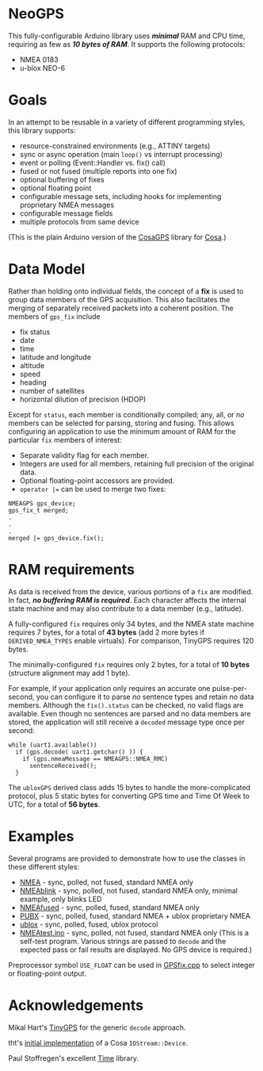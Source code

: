 NeoGPS
======

This fully-configurable Arduino library uses _**minimal**_ RAM and CPU time, 
requiring as few as _**10 bytes of RAM**_.  It supports the following protocols:
* NMEA 0183
* u-blox NEO-6

Goals
======
In an attempt to be reusable in a variety of different programming styles, this library supports:
* resource-constrained environments (e.g., ATTINY targets)
* sync or async operation (main `loop()` vs interrupt processing)
* event or polling (Event::Handler vs. fix() call)
* fused or not fused (multiple reports into one fix)
* optional buffering of fixes
* optional floating point
* configurable message sets, including hooks for implementing proprietary NMEA messages
* configurable message fields
* multiple protocols from same device

(This is the plain Arduino version of the [CosaGPS](https://github.com/SlashDevin/CosaGPS) library for [Cosa](https://github.com/mikaelpatel/Cosa).)

Data Model
==========
Rather than holding onto individual fields, the concept of a **fix** is used to group data members of the GPS acquisition.
This also facilitates the merging of separately received packets into a coherent position.  The members of `gps_fix` include 
* fix status
* date
* time
* latitude and longitude
* altitude
* speed
* heading
* number of satellites
* horizontal dilution of precision (HDOP)

Except for `status`, each member is conditionally compiled; any, all, or *no* members can be selected for parsing, storing and fusing.  This allows configuring an application to use the minimum amount of RAM for the particular `fix` members of interest:

* Separate validity flag for each member.
* Integers are used for all members, retaining full precision of the original data.
* Optional floating-point accessors are provided.
* `operator |=` can be used to merge two fixes:
```
NMEAGPS gps_device;
gps_fix_t merged;
.
.
.
merged |= gps_device.fix();
```

RAM requirements
=======
As data is received from the device, various portions of a `fix` are modified.  In 
fact, _**no buffering RAM is required**_.  Each character affects the internal state machine and may 
also contribute to a data member (e.g., latitude).

A fully-configured `fix` requires only 34 bytes, and the NMEA state machine requires 
7 bytes, for a total of **43 bytes** (add 2 more bytes if `DERIVED_NMEA_TYPES` enable virtuals).  For comparison, TinyGPS requires 120 bytes.

The minimally-configured `fix` requires only 2 bytes, for a total of **10 bytes** (structure alignment may add 1 byte).

For example, if your application only requires an accurate one pulse-per-second, you 
can configure it to parse *no* sentence types and retain *no* data members.  Although the 
`fix().status` can be checked, no valid flags are available.  Even 
though no sentences are parsed and no data members are stored, the application will 
still receive a `decoded` message type once per second:
```
while (uart1.available())
  if (gps.decode( uart1.getchar() )) {
    if (gps.nmeaMessage == NMEAGPS::NMEA_RMC)
      sentenceReceived();
  }
```

The `ubloxGPS` derived class adds 15 bytes to handle the more-complicated protocol, 
plus 5 static bytes for converting GPS time and Time Of Week to UTC, for a total of 
**56 bytes**.

Examples
======
Several programs are provided to demonstrate how to use the classes in these different styles:

* [NMEA](examples/NMEA.ino) - sync, polled, not fused, standard NMEA only
* [NMEAblink](examples/NMEAmin.ino) - sync, polled, not fused, standard NMEA only, minimal example, only blinks LED
* [NMEAfused](examplesNMEAfused.ino) - sync, polled, fused, standard NMEA only
* [PUBX](examples/PUBX.ino) - sync, polled, fused, standard NMEA + ublox proprietary NMEA
* [ublox](examples/ublox.ino) - sync, polled, fused, ublox protocol
* [NMEAtest.ino](examples/NMEAtest.ino) - sync, polled, not fused, standard NMEA only (This is a self-test program.  Various strings are passed to `decode` and the expected pass or fail results are displayed.  No GPS device is required.)

Preprocessor symbol `USE_FLOAT` can be used in [GPSfix.cpp](GPSfix.cpp) to select integer or floating-point output.

Acknowledgements
==========
Mikal Hart's [TinyGPS](https://github.com/mikalhart/TinyGPS) for the generic `decode` approach.

tht's [initial implementation](http://forum.arduino.cc/index.php?topic=150299.msg1863220#msg1863220) of a Cosa `IOStream::Device`.

Paul Stoffregen's excellent [Time](https://github.com/PaulStoffregen/Time) library.

